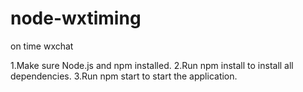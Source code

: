 # node-wxtiming
on time wxchat

1.Make sure Node.js and npm installed.
2.Run npm install to install all dependencies.
3.Run npm start to start the application.